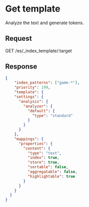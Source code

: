 # Get template

Analyze the text and generate tokens.

## Request

GET /es/_index_template/:target

## Response

```json
{
	"index_patterns": ["game-*"],
	"priority": 199,
	"template": {
    "settings": {
      "analysis": {
        "analyzer": {
          "default": {
            "type": "standard"
          }
        }
      }
    },
    "mappings": {
      "properties": {
        "content": {
          "type": "text",
          "index": true,
          "store": true,
          "sortable": false,
          "aggregatable": false,
          "highlightable": true
        }
      }
    }
  }
}
```
